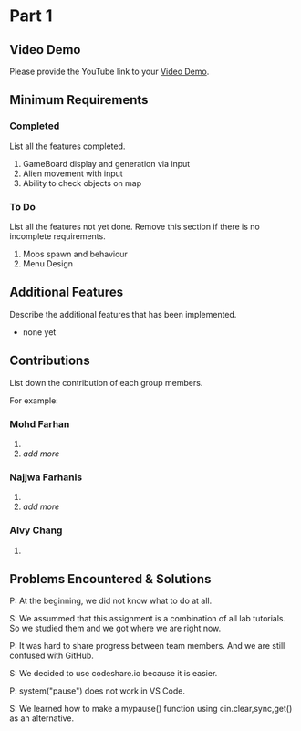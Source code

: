 # Part 1


## Video Demo

Please provide the YouTube link to your [Video Demo](https://youtube.com).

## Minimum Requirements

### Completed

List all the features completed.

1. GameBoard display and generation via input
2. Alien movement with input
3. Ability to check objects on map

### To Do

List all the features not yet done. Remove this section if there is no incomplete requirements.

1. Mobs spawn and behaviour
2. Menu Design


## Additional Features

Describe the additional features that has been implemented.

- none yet

## Contributions

List down the contribution of each group members.

For example:

### Mohd Farhan

1. 
2. *add more*

### Najjwa Farhanis

1. 
2. *add more*

### Alvy Chang

1. 



## Problems Encountered & Solutions

P: At the beginning, we did not know what to do at all.

S: We assummed that this assignment is a combination of all lab tutorials. So we studied them and we got where we are right now.


P: It was hard to share progress between team members. And we are still confused with GitHub.

S: We decided to use codeshare.io because it is easier.


P: system("pause") does not work in VS Code.

S: We learned how to make a mypause() function using cin.clear,sync,get() as an alternative.


